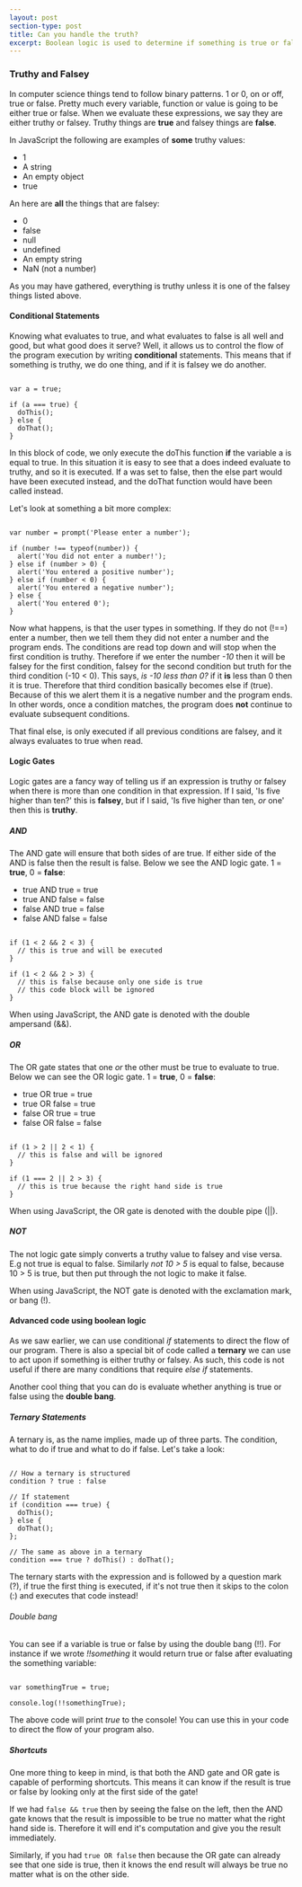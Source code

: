 ```yaml
---
layout: post
section-type: post
title: Can you handle the truth?
excerpt: Boolean logic is used to determine if something is true or false. This is a core concept and can be used to make some really cool code!
---
```


### Truthy and Falsey
In computer science things tend to follow binary patterns. 1 or 0, on or off, true or false.
Pretty much every variable, function or value is going to be either true or false. When we evaluate
these expressions, we say they are either truthy or falsey. Truthy things are **true** and falsey things are **false**.

In JavaScript the following are examples of **some** truthy values:

* 1
* A string
* An empty object
* true

An here are **all** the things that are falsey:

* 0
* false
* null
* undefined
* An empty string
* NaN (not a number)

As you may have gathered, everything is truthy unless it is one of the falsey things listed above.

#### Conditional Statements
Knowing what evaluates to true, and what evaluates to false is all well and good, but what good does it serve? Well, it allows us to control the flow of the program execution by writing **conditional** statements. This means that if something is truthy, we do one thing, and if it is falsey we do another.

<pre><code data-trim class="javascript">
var a = true;

if (a === true) {
  doThis();
} else {
  doThat();
}
</code></pre>

In this block of code, we only execute the doThis function **if** the variable a is equal to true. In this situation it is easy to see that a does indeed evaluate to truthy, and so it is executed. If a was set to false, then the else part would have been executed instead, and the doThat function would have been called instead.

Let's look at something a bit more complex:
<pre><code data-trim class="javascript">
var number = prompt('Please enter a number');

if (number !== typeof(number)) {
  alert('You did not enter a number!');
} else if (number > 0) {
  alert('You entered a positive number');
} else if (number < 0) {
  alert('You entered a negative number');
} else {
  alert('You entered 0');
}
</code></pre>

Now what happens, is that the user types in something. If they do not (!==) enter a number, then we tell them they did not enter a number and the program ends. The conditions are read top down and will stop when the first condition is truthy. Therefore if we enter the number <i>-10</i> then it will be falsey for the first condition, falsey for the second condition but truth for the third condition (-10 < 0). This says, <i>is -10 less than 0?</i> if it **is** less than 0 then it is true. Therefore that third condition basically becomes else if (true). Because of this we alert them it is a negative number and the program ends. In other words, once a condition matches, the program does **not** continue to evaluate subsequent conditions.

That final else, is only executed if all previous conditions are falsey, and it always evaluates to true when read.

#### Logic Gates
Logic gates are a fancy way of telling us if an expression is truthy or falsey when there is more than one condition in that expression. If I said, 'Is five higher than ten?' this is **falsey**, but if I said, 'Is five higher than ten, *or* one' then this is **truthy**.

##### AND
The AND gate will ensure that both sides of are true. If either side of the AND is false then the result is false. Below we see the AND logic gate. 1 = **true**, 0 = **false**:

- true AND true = true
- true AND false = false
- false AND true = false
- false AND false = false

<pre><code data-trim class="javascript">
if (1 < 2 && 2 < 3) {
  // this is true and will be executed
}

if (1 < 2 && 2 > 3) {
  // this is false because only one side is true
  // this code block will be ignored
}
</code></pre>

When using JavaScript, the AND gate is denoted with the double ampersand (&&).

##### OR
The OR gate states that one *or* the other must be true to evaluate to true. Below we can see the OR logic gate. 1 = **true**, 0 = **false**:

- true OR true = true
- true OR false = true
- false OR true = true
- false OR false = false

<pre><code data-trim class="javascript">
if (1 > 2 || 2 < 1) {
  // this is false and will be ignored
}

if (1 === 2 || 2 > 3) {
  // this is true because the right hand side is true
}
</code></pre>

When using JavaScript, the OR gate is denoted with the double pipe (||).

##### NOT
The not logic gate simply converts a truthy value to falsey and vise versa. E.g not true is equal to false.
Similarly *not 10 > 5* is equal to false, because 10 > 5 is true, but then put through the not logic to make it false.

When using JavaScript, the NOT gate is denoted with the exclamation mark, or bang (!).

#### Advanced code using boolean logic
As we saw earlier, we can use conditional *if* statements to direct the flow of our program. There is also a special bit of code called a **ternary** we can use to act upon if something is either truthy or falsey. As such, this code is not useful if there are many conditions that require *else if* statements.

Another cool thing that you can do is evaluate whether anything is true or false using the **double bang**.

##### Ternary Statements
A ternary is, as the name implies, made up of three parts. The condition, what to do if true and what to do if false. Let's take a look:

<pre><code data-trim class="javascript">
// How a ternary is structured
condition ? true : false

// If statement
if (condition === true) {
  doThis();
} else {
  doThat();
};

// The same as above in a ternary
condition === true ? doThis() : doThat();
</code></pre>

The ternary starts with the expression and is followed by a question mark (?), if true the first thing is executed, if it's not true then it skips to the colon (:) and executes that code instead!

###### Double bang
You can see if a variable is true or false by using the double bang (!!). For instance if we wrote *!!something* it would return true or false after evaluating the something variable:

<pre><code data-trim class="javascript">
var somethingTrue = true;

console.log(!!somethingTrue);
</code></pre>

The above code will print *true* to the console! You can use this in your code to direct the flow of your program also.

##### Shortcuts
One more thing to keep in mind, is that both the AND gate and OR gate is capable of performing shortcuts. This means it can know if the result is true or false by looking only at the first side of the gate!

If we had `false && true` then by seeing the false on the left, then the AND gate knows that the result is impossible to be true no matter what the right hand side is. Therefore it will end it's computation and give you the result immediately.

Similarly, if you had `true OR false` then because the OR gate can already see that one side is true, then it knows the end result will always be true no matter what is on the other side.  
